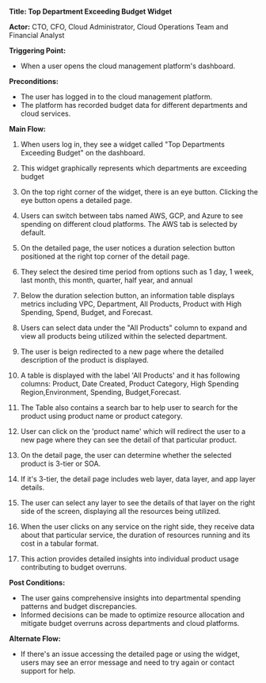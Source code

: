 **Title: Top Department Exceeding Budget Widget**
 
**Actor:** CTO, CFO, Cloud Administrator, Cloud Operations Team and Financial Analyst
 
**Triggering Point:**
 
- When a user opens the cloud management platform's dashboard.
 
**Preconditions:**
 
- The user has logged in to the cloud management platform.
- The platform has recorded budget data for different departments and cloud services.
 
**Main Flow:**
 
1. When users log in, they see a widget called "Top Departments Exceeding Budget" on the dashboard.
1. This widget graphically represents which departments are exceeding budget
1. On the top right corner of the widget, there is an eye button. Clicking the eye button opens a detailed page.
1. Users can switch between tabs named AWS, GCP, and Azure to see spending on different cloud platforms. The AWS tab is selected by default.
1. On the detailed page, the user notices a duration selection button positioned at the right top corner of the detail page.
1. They select the desired time period from options such as 1 day, 1 week, last month, this month, quarter, half year, and annual
1. Below the duration selection button, an information table displays metrics including VPC, Department, All Products, Product with High Spending, Spend, Budget, and Forecast.
1. Users can select data under the "All Products" column to expand and view all products being utilized within the selected department.
1. The user is beign redirected to a new page where the detailed description of the product is displayed.
1. A table is displayed with the label 'All Products' and it has following columns: Product, Date Created, Product Category, High Spending Region,Environment, Spending, Budget,Forecast.
1. The Table also contains a search bar to help user to search for the product using product name or product category.
1. User can click on the 'product name' which will redirect the user to a new page where they can see the detail of that particular product.
1. On the detail page, the user can determine whether the selected product is 3-tier or SOA.
1. If it's 3-tier, the detail page includes web layer, data layer, and app layer details.
1. The user can select any layer to see the details of that layer on the right side of the screen, displaying all the resources being utilized.
 
1. When the user clicks on any service on the right side, they receive data about that particular service, the duration of resources running and its cost in a tabular format.
 
 
1. This action provides detailed insights into individual product usage contributing to budget overruns.
 
**Post Conditions:**
 
- The user gains comprehensive insights into departmental spending patterns and budget discrepancies.
- Informed decisions can be made to optimize resource allocation and mitigate budget overruns across departments and cloud platforms.
 
**Alternate Flow:**
 
- If there's an issue accessing the detailed page or using the widget, users may see an error message and need to try again or contact support for help.
 

